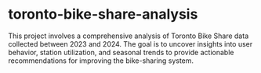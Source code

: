 # toronto-bike-share-analysis
This project involves a comprehensive analysis of Toronto Bike Share data collected between 2023 and 2024. The goal is to uncover insights into user behavior, station utilization, and seasonal trends to provide actionable recommendations for improving the bike-sharing system.
